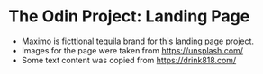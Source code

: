 # The Odin Project: Landing Page

* Maximo is ficttional tequila brand for this landing page project.
* Images for the page were taken from https://unsplash.com/
* Some text content was copied from https://drink818.com/